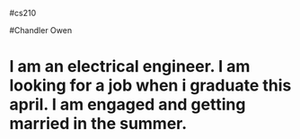 #cs210

#Chandler Owen

# I am an electrical engineer. I am looking for a job when i graduate this april. I am engaged and getting married in the summer.

